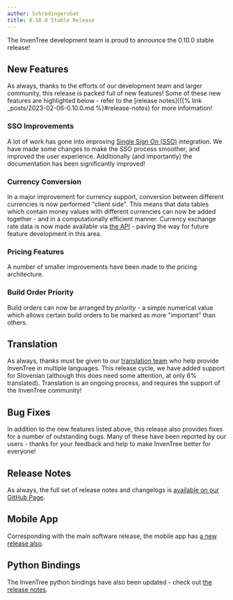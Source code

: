 ```yaml
---
author: SchrodingersGat
title: 0.10.0 Stable Release
---
```


The InvenTree development team is proud to announce the 0.10.0 stable release!

## New Features

As always, thanks to the efforts of our development team and larger community, this release is packed full of new features! Some of these new features are highlighted below - refer to the [release notes](({% link  _posts/2023-02-06-0.10.0.md %}#release-notes) for more information!

### SSO Improvements

A lot of work has gone into improving [Single Sign On (SSO)](https://docs.inventree.org/en/latest/settings/SSO/) integration. We have made some changes to make the SSO process smoother, and improved the user experience. Additionally (and importantly) the documentation has been significantly improved!

### Currency Conversion

In a major improvement for currency support, conversion between different currencies is now performed "client side". This means that data tables which contain money values with different currencies can now be added together - and in a computationally efficient manner. Currency exchange rate data is now made available via [the API](https://docs.inventree.org/en/latest/api/api/) - paving the way for future feature development in this area.

### Pricing Features

A number of smaller improvements have been made to the pricing architecture.

### Build Order Priority

Build orders can now be arranged by *priority* - a simple numerical value which allows certain build orders to be marked as more "important" than others.

## Translation

As always, thanks must be given to our [translation team](https://crowdin.com/project/inventree) who help provide InvenTree in multiple languages. This release cycle, we have added support for Slovenian (although this does need some attention, at only 6% translated). Translation is an ongoing process, and requires the support of the InvenTree community!

## Bug Fixes

In addition to the new features listed above, this release also provides fixes for a number of outstanding bugs. Many of these have been reported by our users - thanks for your feedback and help to make InvenTree better for everyone!

## Release Notes

As always, the full set of release notes and changelogs is [available on our GitHub Page](https://github.com/inventree/InvenTree/releases/tag/0.10.0).

## Mobile App

Corresponding with the main software release, the mobile app has [a new release also](https://github.com/inventree/inventree-app/releases/tag/0.10.0).

## Python Bindings

The InvenTree python bindings have also been updated - check out [the release notes](https://github.com/inventree/inventree-python/releases/tag/0.10.0).
